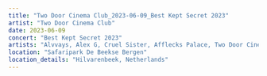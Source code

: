 ```yaml
---
title: "Two Door Cinema Club_2023-06-09_Best Kept Secret 2023"
artist: "Two Door Cinema Club"
date: 2023-06-09
concert: "Best Kept Secret 2023"
artists: "Alvvays, Alex G, Cruel Sister, Afflecks Palace, Two Door Cinema Club, Ber, Aphex Twin, Black Honey"
location: "Safaripark De Beekse Bergen"
location_details: "Hilvarenbeek, Netherlands"
---
```


